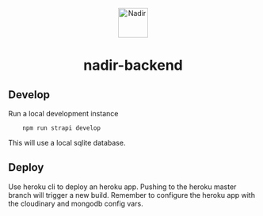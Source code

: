 <p align="center">
  <a href="https://www.circolonadir.it">
    <img alt="Nadir" src="https://circolonadir.netlify.app/logo.png" width="60" />
  </a>
</p>
<h1 align="center">
  nadir-backend
</h1>

## Develop

Run a local development instance
```shell
    npm run strapi develop
```
This will use a local sqlite database.

## Deploy

Use heroku cli to deploy an heroku app. 
Pushing to the heroku master branch will trigger a new build.
Remember to configure the heroku app with the cloudinary and mongodb config vars.